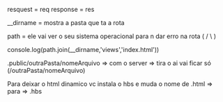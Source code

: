 resquest = req
response = res

__dirname = mostra a pasta que ta a rota

path = ele vai ver o seu sistema operacional para n dar erro na rota ( / \ )

console.log(path.join(__dirname,'views','index.html'))


.public/outraPasta/nomeArquivo => com o server => tira o  ai vai ficar só (/outraPasta/nomeArquivo)


Para deixar o html dinamico vc instala o hbs e muda o nome de .html => para => .hbs